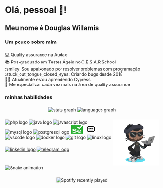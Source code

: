 <h1 align="left">Olá, pessoal 👋!</h1>

###

<h2 align="left">Meu nome é Douglas Willamis</h2>

###

<h3 align="left">Um pouco sobre mim</h3>

###

<p align="left">💻 Quality assurance na Audax<br>📚 Pos-graduado em Testes Ágeis no C.E.S.A.R School<br>:smiley: Sou apaixonado por resolver problemas com programação<br>:stuck_out_tongue_closed_eyes: Criando bugs desde 2018<br>👩‍💻 Atualmente estou aprendendo Cypress<br>🎯 Me especializar cada vez mais na área de quality assurance</p>

###

<h3 align="left">minhas habilidades</h3>

###

<div align="center">
  <img src="https://github-readme-stats.vercel.app/api?hide_title=false&hide_rank=false&show_icons=true&include_all_commits=true&count_private=true&disable_animations=false&theme=dracula&locale=pt-br&hide_border=false&username=DouglasWillamis" height="150" alt="stats graph"  />
  <img src="https://github-readme-stats.vercel.app/api/top-langs?locale=pt-br&hide_title=false&layout=compact&card_width=320&langs_count=5&theme=dracula&hide_border=false&username=DouglasWillamis" height="150" alt="languages graph"  />
</div>

###

<img src="https://github.com/DouglasWillamis/DouglasWillamis/blob/main/douglas-octocat.png" 
align="right" height="150" />

###

<div align="left">
  <img src="https://cdn.jsdelivr.net/gh/devicons/devicon/icons/php/php-original.svg" height="30" width="42" alt="php logo"  />
  <img src="https://cdn.jsdelivr.net/gh/devicons/devicon/icons/java/java-original.svg" height="30" width="42" alt="java logo"  />
  <img src="https://cdn.jsdelivr.net/gh/devicons/devicon/icons/javascript/javascript-original.svg" height="30" width="42" alt="javascript logo"  />
  <img src="https://cdn.jsdelivr.net/gh/devicons/devicon/icons/mysql/mysql-original.svg" height="30" width="42" alt="mysql logo"  />
  <img src="https://cdn.jsdelivr.net/gh/devicons/devicon/icons/postgresql/postgresql-original.svg" height="30" width="42" alt="postgresql logo"  />
  <img src="https://github.com/DouglasWillamis/DouglasWillamis/blob/main/selenium.svg" 
  height="30" width="42" alt="selenium logo" />
  <img src="https://github.com/DouglasWillamis/DouglasWillamis/blob/main/robotframework.svg" 
  height="30" width="42" alt="robot logo" />
  <img src="https://cdn.jsdelivr.net/gh/devicons/devicon/icons/vscode/vscode-original.svg" height="30" width="42" alt="vscode logo"  />
  <img src="https://cdn.jsdelivr.net/gh/devicons/devicon/icons/docker/docker-original.svg" height="30" width="42" alt="docker logo"  />
  <img src="https://cdn.jsdelivr.net/gh/devicons/devicon/icons/git/git-original.svg" height="30" width="42" alt="git logo"  />
  <img src="https://cdn.jsdelivr.net/gh/devicons/devicon/icons/linux/linux-original.svg" height="30" width="42" alt="linux logo"  />
</div>

###

<div align="left">
  <a href="https://www.linkedin.com/in/douglas-willamis"><img src="https://img.shields.io/static/v1?message=LinkedIn&logo=linkedin&label=&color=0077B5&logoColor=white&labelColor=&style=for-the-badge" height="35" alt="linkedin logo"  /></a>
  <a href="https://t.me/Doug_Will"><img src="https://img.shields.io/static/v1?message=Telegram&logo=telegram&label=&color=2CA5E0&logoColor=white&labelColor=&style=for-the-badge" height="35" alt="telegram logo"  /></a>
</div>

###

<br clear="both">

<img src="https://github.com/DouglasWillamis/DouglasWillamis/blob/output/snake.svg" alt="Snake animation" />

###

<div align="center">
  <img src="https://spotify-recently-played-readme.vercel.app/api?user=22qsg7reovipstx43zfp7svca&count=5" alt="Spotify recently played" />
</div>

###
